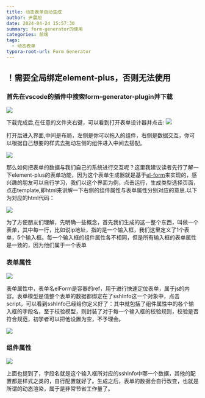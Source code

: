```yaml
---
title: 动态表单自动生成
author: 尹晨旭
date: 2024-04-24 15:57:30
summary: form-generator的使用
categories: 前端
tags:
  - 动态表单
typora-root-url: Form Generator
---
```




## ！需要全局绑定element-plus，否则无法使用



###  首先在vscode的插件中搜索form-generator-plugin并下载

![](image-20240425161304886.png)

下载完成后,在任意的文件夹右键，可以看到打开表单设计器并点击:
![](image-20240425161419356.png)

打开后进入界面,中间是布局，左侧是你可以拖入的组件，右侧是数据交互，你可以根据自己想要的样式去拖动左侧的组件进入中间去搭配。

![](image-20240425162538779.png)

那么如何把表单的数据与我们自己的系统进行交互呢？这里我建议读者先行了解一下element-plus的表单功能，因为这个表单生成器就是基于[el-form](https://element-plus.org/zh-CN/component/form.html)来实现的，感兴趣的朋友可以自行学习，我们以这个界面为例，点击运行，生成类型选择页面，点击template,即html来讲解一下右侧的组件属性与表单属性分别对应的意思.以下为对应的html代码：

![](image-20240425162658036.png)

为了方便朋友们理解，先明确一些概念，首先我们生成的这一整个东西，叫做一个表单，其中每一行，比如说ip地址，指的是一个输入框，我们这里定义了1个表单，5个输入框。每一个输入框的组件属性各不相同，但是所有输入框的表单属性是一致的，因为他们属于一个表单

### 表单属性

![](image-20240425162238649.png)

表单属性中，表单名elForm是容器的ref，用于进行快速定位表单，属于js的内容。表单模型是值整个表单的数据都绑定在了sshInfo这一个对象中，点击script，可以看到sshInfo已经给你定义好了：其中就包括了组件属性中的各个输入框的字段名，至于校验模型，则封装了对于每一个输入框的校验规则，校验是否符合规范，初学者可以把他设置为空，不予理会。


![](image-20240425162908466.png)



### 组件属性

![](image-20240425163243908.png)

上面也提到了，字段名就是这个输入框所对应的sshInfo中哪一个数据，其他的配置都是样式之类的，自行配置就好了。生成之后，表单的数据会自行改变，也就是所谓的动态渲染，属于是非常节省工作量了。
